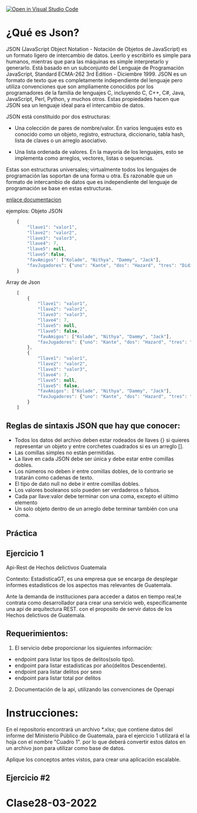 [![Open in Visual Studio Code](https://classroom.github.com/assets/open-in-vscode-f059dc9a6f8d3a56e377f745f24479a46679e63a5d9fe6f495e02850cd0d8118.svg)](https://classroom.github.com/online_ide?assignment_repo_id=7447863&assignment_repo_type=AssignmentRepo)
# ¿Qué es Json?

JSON (JavaScript Object Notation - Notación de Objetos de JavaScript) es un formato ligero de intercambio de datos. Leerlo y escribirlo es simple para humanos, mientras que para las máquinas es simple interpretarlo y generarlo. Está basado en un subconjunto del Lenguaje de Programación JavaScript, Standard ECMA-262 3rd Edition - Diciembre 1999. JSON es un formato de texto que es completamente independiente del lenguaje pero utiliza convenciones que son ampliamente conocidos por los programadores de la familia de lenguajes C, incluyendo C, C++, C#, Java, JavaScript, Perl, Python, y muchos otros. Estas propiedades hacen que JSON sea un lenguaje ideal para el intercambio de datos.

JSON está constituído por dos estructuras:

- Una colección de pares de nombre/valor. En varios lenguajes esto es conocido como un objeto, registro, estructura, diccionario, tabla hash, lista de claves o un arreglo asociativo.


- Una lista ordenada de valores. En la mayoría de los lenguajes, esto se implementa como arreglos, vectores, listas o sequencias.

Estas son estructuras universales; virtualmente todos los lenguajes de programación las soportan de una forma u otra. Es razonable que un formato de intercambio de datos que es independiente del lenguaje de programación se base en estas estructuras.

[enlace documentacion](https://www.json.org/json-es.html)

ejemplos:
Objeto JSON
```javascript
    {
        "llave1": "valor1",
        "llave2": "valor2",
        "llave3": "valor3",
        "llave4": 7,
        "llave5": null,
        "llave5":false,
        "favAmigos": ["Kolade", "Nithya", "Dammy", "Jack"],
        "favJugadores": {"uno": "Kante", "dos": "Hazard", "tres": "Didier"}
    }
```
Array de Json
```javascript
    [
        {
            "llave1": "valor1",
            "llave2": "valor2",
            "llave3": "valor3",
            "llave4": 7,
            "llave5": null,
            "llave5": false,
            "favAmigos": ["Kolade", "Nithya", "Dammy", "Jack"],
            "favJugadores": {"uno": "Kante", "dos": "Hazard", "tres": "Didier"}
        },
        {
            "llave1": "valor1",
            "llave2": "valor2",
            "llave3": "valor3",
            "llave4": 7,
            "llave5": null,
            "llave5": false,
            "favAmigos": ["Kolade", "Nithya", "Dammy", "Jack"],
            "favJugadores": {"uno": "Kante", "dos": "Hazard", "tres": "Didier"}
        }
    ]
```


## Reglas de sintaxis JSON que hay que conocer:
- Todos los datos del archivo deben estar rodeados de llaves {} si quieres representar un objeto y entre corchetes cuadrados si es un arreglo [].
- Las comillas simples no están permitidas.
- La llave en cada JSON debe ser única y debe estar entre comillas dobles.
- Los números no deben ir entre comillas dobles, de lo contrario se tratarán como cadenas de texto.
- El tipo de dato null no debe ir entre comillas dobles.
- Los valores booleanos solo pueden ser verdaderos o falsos.
- Cada par llave:valor debe terminar con una coma, excepto el último elemento
- Un solo objeto dentro de un arreglo debe terminar también con una coma.



## Práctica

## Ejercicio 1
Api-Rest de Hechos delictivos Guatemala

Contexto:
EstadisticaGT, es una empresa que se encarga de desplegar informes estadisticos de los aspectos mas relevantes de Guatemala.

Ante la demanda de instituciones para acceder a datos en tiempo real,te contrata como desarrollador para crear una servicio web, especificamente una api de arquitectura REST. con el proposito de servir datos de los Hechos delictivos de Guatemala. 

## Requerimientos:

1. El servicio debe proporcionar los siguientes información:
- endpoint para listar los tipos de delitos(solo tipo).
- endpoint para listar estadisticas por año(delitos Descendente).
- endpoint para listar delitos por sexo
- endpoint para listar total por delitos

2. Documentación de la api, utilizando las convenciones de Openapi 

# Instrucciones:
En el repositorio encontrará un archivo *.xlsx; que contiene datos del informe del Ministerio Público de Guatemala, para el ejercicio 1 utilizará el la hoja con el nombre "Cuadro 1". por lo que deberá convertir estos datos en un archivo json para utilizar como base de datos.

Aplique los conceptos antes vistos, para crear una aplicación escalable.

## Ejercicio #2

# Clase28-03-2022
